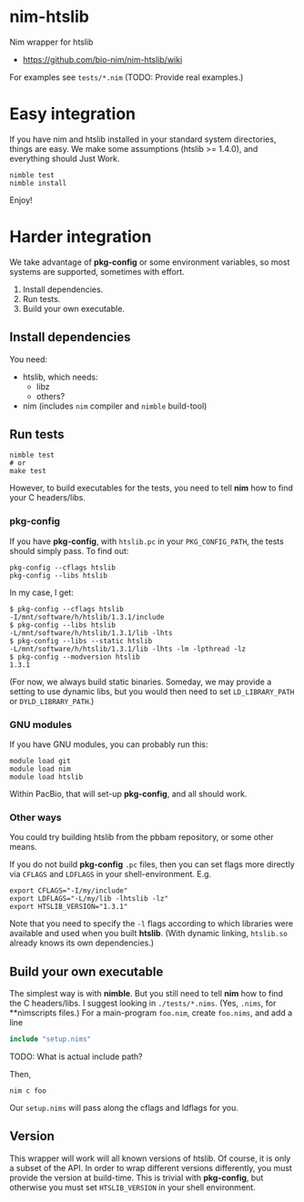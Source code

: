 # nim-htslib
Nim wrapper for htslib

* https://github.com/bio-nim/nim-htslib/wiki

For examples see `tests/*.nim`
(TODO: Provide real examples.)

# Easy integration
If you have nim and htslib installed in your standard system directories,
things are easy. We make some assumptions (htslib >= 1.4.0),
and everything should Just Work.

    nimble test
    nimble install

Enjoy!

# Harder integration
We take advantage of **pkg-config** or some environment variables,
so most systems are supported, sometimes with effort.

1. Install dependencies.
1. Run tests.
1. Build your own executable.

## Install dependencies

You need:

* htslib, which needs:
  * libz
  * others?
* nim (includes `nim` compiler and `nimble` build-tool)

## Run tests

    nimble test
    # or
    make test

However, to build executables for the tests,
you need to tell **nim** how to find your C headers/libs.

### pkg-config
If you have **pkg-config**, with `htslib.pc` in your `PKG_CONFIG_PATH`,
the tests should simply pass. To find out:

    pkg-config --cflags htslib
    pkg-config --libs htslib

In my case, I get:
```
$ pkg-config --cflags htslib
-I/mnt/software/h/htslib/1.3.1/include
$ pkg-config --libs htslib
-L/mnt/software/h/htslib/1.3.1/lib -lhts
$ pkg-config --libs --static htslib
-L/mnt/software/h/htslib/1.3.1/lib -lhts -lm -lpthread -lz
$ pkg-config --modversion htslib
1.3.1
```

(For now, we always build static binaries. Someday, we may provide a setting to use dynamic libs,
but you would then need to set `LD_LIBRARY_PATH` or `DYLD_LIBRARY_PATH`.)

### GNU modules
If you have GNU modules, you can probably run this:

    module load git
    module load nim
    module load htslib

Within PacBio, that will set-up **pkg-config**, and all should work.

### Other ways
You could try building htslib from the pbbam repository, or some other means.

If you do not build **pkg-config** `.pc` files, then you can set flags
more directly via `CFLAGS` and `LDFLAGS` in your shell-environment. E.g.

    export CFLAGS="-I/my/include"
    export LDFLAGS="-L/my/lib -lhtslib -lz"
    export HTSLIB_VERSION="1.3.1"

Note that you need to specify the `-l` flags according to which libraries
were available and used when you built **htslib**. (With dynamic linking,
`htslib.so` already knows its own dependencies.)


## Build your own executable
The simplest way is with **nimble**. But you still need to tell **nim** how
to find the C headers/libs. I suggest looking in `./tests/*.nims`. (Yes,
`.nims`, for **nimscripts files.) For a main-program `foo.nim`, create `foo.nims`,
and add a line
```nim
include "setup.nims"
```
TODO: What is actual include path?

Then,

    nim c foo

Our `setup.nims` will pass along the cflags and ldflags for you.

## Version
This wrapper will work will all known versions of htslib.
Of course, it is only a subset of the API.
In order to wrap different versions differently, you must
provide the version at build-time. This is trivial with
**pkg-config**, but otherwise you must set `HTSLIB_VERSION`
in your shell environment.
